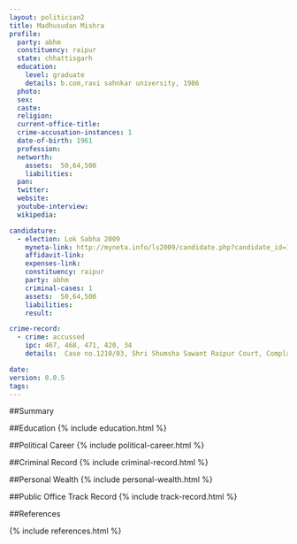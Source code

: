 ```yaml
---
layout: politician2
title: Madhusudan Mishra
profile: 
  party: abhm
  constituency: raipur
  state: chhattisgarh
  education: 
    level: graduate
    details: b.com,ravi sahnkar university, 1986
  photo: 
  sex: 
  caste: 
  religion: 
  current-office-title: 
  crime-accusation-instances: 1
  date-of-birth: 1961
  profession: 
  networth: 
    assets:  50,64,500
    liabilities: 
  pan: 
  twitter: 
  website: 
  youtube-interview: 
  wikipedia: 

candidature: 
  - election: Lok Sabha 2009
    myneta-link: http://myneta.info/ls2009/candidate.php?candidate_id=117
    affidavit-link: 
    expenses-link: 
    constituency: raipur 
    party: abhm
    criminal-cases: 1
    assets:  50,64,500
    liabilities: 
    result:  

crime-record: 
  - crime: accussed
    ipc: 467, 468, 471, 420, 34
    details:  Case no.1210/03, Shri Shumsha Sawant Raipur Court, Complaint filed by Vijay Shanker Gupta, next hearing date 08-04-2009  

date: 
version: 0.0.5
tags: 
---
```

##Summary


##Education
{% include education.html %}


##Political Career
{% include political-career.html %}


##Criminal Record
{% include criminal-record.html %}


##Personal Wealth
{% include personal-wealth.html %}


##Public Office Track Record
{% include track-record.html %}


##References


{% include references.html %}